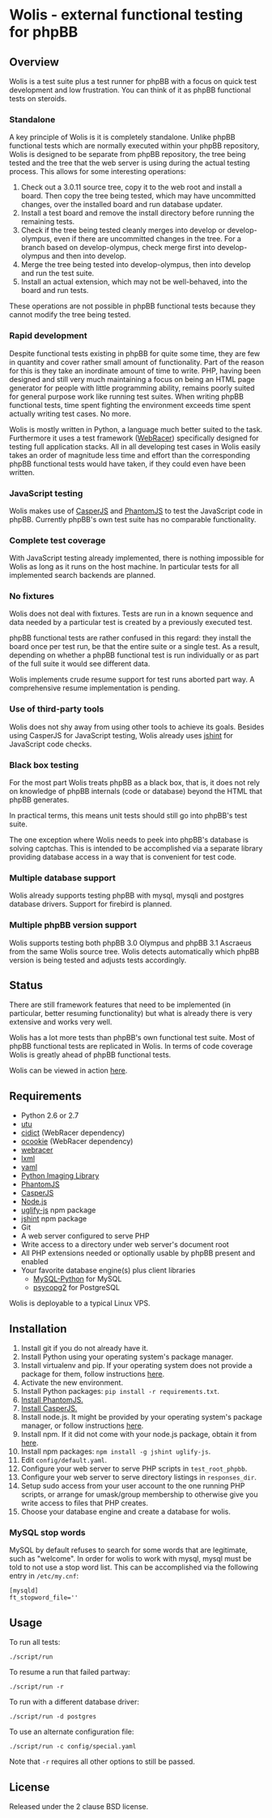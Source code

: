 # Wolis - external functional testing for phpBB

## Overview

Wolis is a test suite plus a test runner for phpBB
with a focus on quick test development and low frustration.
You can think of it as phpBB functional tests on steroids.

### Standalone

A key principle of Wolis is it is completely standalone. Unlike phpBB
functional tests which are normally executed within your phpBB repository,
Wolis is designed to be separate from phpBB repository, the tree being tested
and the tree that the web server is using during the actual testing process.
This allows for some interesting operations:

1. Check out a 3.0.11 source tree, copy it to the web root and install a
board. Then copy the tree being tested, which may have uncommitted changes,
over the installed board and run database updater.
2. Install a test board and remove the install directory before running
the remaining tests.
3. Check if the tree being tested cleanly merges into develop or develop-olympus,
even if there are uncommitted changes in the tree. For a branch based on
develop-olympus, check merge first into develop-olympus and then into develop.
4. Merge the tree being tested into develop-olympus, then into develop and
run the test suite.
5. Install an actual extension, which may not be well-behaved, into the
board and run tests.

These operations are not possible in phpBB functional tests because
they cannot modify the tree being tested.

### Rapid development

Despite functional tests existing in phpBB for quite some time, they are
few in quantity and cover rather small amount of functionality. Part of the
reason for this is they take an inordinate amount of time to write.
PHP, having been designed and still very much maintaining a focus on
being an HTML page generator for people with little programming ability,
remains poorly suited for general purpose work like running test suites.
When writing phpBB functional tests, time spent fighting the
environment exceeds time spent actually writing test cases. No more.

Wolis is mostly written in Python, a language much better suited to the task.
Furthermore it uses a test framework ([WebRacer](https://github.com/p/webracer))
specifically designed for
testing full application stacks. All in all developing test cases in
Wolis easily takes an order of magnitude less time and effort than the
corresponding phpBB functional tests would have taken, if they could even
have been written.

### JavaScript testing

Wolis makes use of [CasperJS](http://casperjs.org/)
and [PhantomJS](http://phantomjs.org/) to test the JavaScript code in phpBB.
Currently phpBB's own test suite has no comparable functionality.

### Complete test coverage

With JavaScript testing already implemented, there is nothing impossible for
Wolis as long as it runs on the host machine. In particular tests for all
implemented search backends are planned.

### No fixtures

Wolis does not deal with fixtures. Tests are run in a known sequence
and data needed by a particular test is created by a previously executed test.

phpBB functional tests are rather confused in this regard: they install
the board once per test run, be that the entire suite or a single test.
As a result, depending on whether a phpBB functional test is run individually
or as part of the full suite it would see different data.

Wolis implements crude resume support for test runs aborted part way.
A comprehensive resume implementation is pending.

### Use of third-party tools

Wolis does not shy away from using other tools to achieve its goals. Besides
using CasperJS for JavaScript testing, Wolis already uses
[jshint](http://www.jshint.com/) for JavaScript code checks.

### Black box testing

For the most part Wolis treats phpBB as a black box, that is, it does not
rely on knowledge of phpBB internals (code or database) beyond the HTML
that phpBB generates.

In practical terms, this means unit tests should still go into phpBB's
test suite.

The one exception where Wolis needs to peek into phpBB's database is
solving captchas. This is intended to be accomplished via a separate
library providing database access in a way that is convenient for test code.

### Multiple database support

Wolis already supports testing phpBB with mysql, mysqli and postgres database
drivers. Support for firebird is planned.

### Multiple phpBB version support

Wolis supports testing both phpBB 3.0 Olympus and phpBB 3.1 Ascraeus from
the same Wolis source tree. Wolis detects automatically which phpBB version
is being tested and adjusts tests accordingly.

## Status

There are still framework features that need to be implemented (in particular,
better resuming functionality) but what is already there is very extensive
and works very well.

Wolis has a lot more tests than phpBB's own functional test suite. Most of
phpBB functional tests are replicated in Wolis. In terms of code coverage
Wolis is greatly ahead of phpBB functional tests.

Wolis can be viewed in action [here](http://integrity.vps.hxr.me/).

## Requirements

- Python 2.6 or 2.7
- [utu](https://github.com/p/utu)
- [cidict](https://github.com/p/cidict) (WebRacer dependency)
- [ocookie](https://github.com/p/ocookie) (WebRacer dependency)
- [webracer](https://github.com/p/webracer)
- [lxml](http://lxml.de/)
- [yaml](http://pyyaml.org/)
- [Python Imaging Library](http://www.pythonware.com/products/pil/)
- [PhantomJS](http://phantomjs.org/)
- [CasperJS](http://casperjs.org/)
- [Node.js](http://nodejs.org/)
- [uglify-js](https://github.com/mishoo/UglifyJS) npm package
- [jshint](http://www.jshint.com/) npm package
- Git
- A web server configured to serve PHP
- Write access to a directory under web server's document root
- All PHP extensions needed or optionally usable by phpBB present and enabled
- Your favorite database engine(s) plus client libraries
  - [MySQL-Python](http://mysql-python.sourceforge.net/) for MySQL
  - [psycopg2](http://initd.org/psycopg/) for PostgreSQL

Wolis is deployable to a typical Linux VPS.

## Installation

1. Install git if you do not already have it.
2. Install Python using your operating system's package manager.
3. Install virtualenv and pip. If your operating system does not provide
a package for them, follow instructions
[here](http://www.pip-installer.org/en/latest/installing.html).
4. Activate the new environment.
5. Install Python packages: `pip install -r requirements.txt`.
6. [Install PhantomJS.](http://phantomjs.org/download.html)
7. [Install CasperJS.](http://casperjs.org/installation.html)
8. Install node.js. It might be provided by your operating system's package
manager, or follow instructions [here](http://nodejs.org/download/).
9. Install npm. If it did not come with your node.js package, obtain it
from [here](https://github.com/isaacs/npm).
10. Install npm packages: `npm install -g jshint uglify-js`.
11. Edit `config/default.yaml`.
12. Configure your web server to serve PHP scripts in `test_root_phpbb`.
13. Configure your web server to serve directory listings in `responses_dir`.
14. Setup sudo access from your user account to the one running PHP scripts,
or arrange for umask/group membership to otherwise give you write access to
files that PHP creates.
15. Choose your database engine and create a database for wolis.

### MySQL stop words

MySQL by default refuses to search for some words that are legitimate,
such as "welcome". In order for wolis to work with mysql, mysql must be told
to not use a stop word list. This can be accomplished via the following entry
in `/etc/my.cnf`:

	[mysqld]
	ft_stopword_file=''

## Usage

To run all tests:

	./script/run

To resume a run that failed partway:

	./script/run -r

To run with a different database driver:

	./script/run -d postgres

To use an alternate configuration file:

	./script/run -c config/special.yaml

Note that `-r` requires all other options to still be passed.

## License

Released under the 2 clause BSD license.
